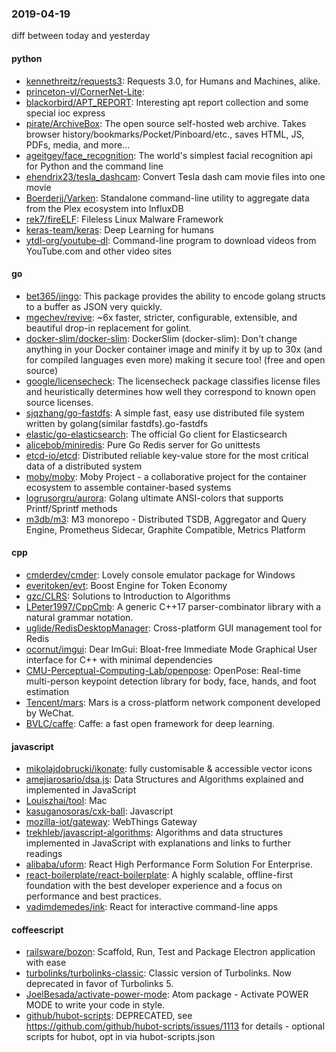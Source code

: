 ### 2019-04-19
diff between today and yesterday

#### python
* [kennethreitz/requests3](https://github.com/kennethreitz/requests3): Requests 3.0, for Humans and Machines, alike. 
* [princeton-vl/CornerNet-Lite](https://github.com/princeton-vl/CornerNet-Lite): 
* [blackorbird/APT_REPORT](https://github.com/blackorbird/APT_REPORT): Interesting apt report collection and some special ioc express
* [pirate/ArchiveBox](https://github.com/pirate/ArchiveBox):  The open source self-hosted web archive. Takes browser history/bookmarks/Pocket/Pinboard/etc., saves HTML, JS, PDFs, media, and more...
* [ageitgey/face_recognition](https://github.com/ageitgey/face_recognition): The world's simplest facial recognition api for Python and the command line
* [ehendrix23/tesla_dashcam](https://github.com/ehendrix23/tesla_dashcam): Convert Tesla dash cam movie files into one movie
* [Boerderij/Varken](https://github.com/Boerderij/Varken): Standalone command-line utility to aggregate data from the Plex ecosystem into InfluxDB
* [rek7/fireELF](https://github.com/rek7/fireELF): Fileless Linux Malware Framework
* [keras-team/keras](https://github.com/keras-team/keras): Deep Learning for humans
* [ytdl-org/youtube-dl](https://github.com/ytdl-org/youtube-dl): Command-line program to download videos from YouTube.com and other video sites

#### go
* [bet365/jingo](https://github.com/bet365/jingo): This package provides the ability to encode golang structs to a buffer as JSON very quickly.
* [mgechev/revive](https://github.com/mgechev/revive):  ~6x faster, stricter, configurable, extensible, and beautiful drop-in replacement for golint.
* [docker-slim/docker-slim](https://github.com/docker-slim/docker-slim): DockerSlim (docker-slim): Don't change anything in your Docker container image and minify it by up to 30x (and for compiled languages even more) making it secure too! (free and open source)
* [google/licensecheck](https://github.com/google/licensecheck): The licensecheck package classifies license files and heuristically determines how well they correspond to known open source licenses.
* [sjqzhang/go-fastdfs](https://github.com/sjqzhang/go-fastdfs): A simple fast, easy use distributed file system written by golang(similar fastdfs).go-fastdfs 
* [elastic/go-elasticsearch](https://github.com/elastic/go-elasticsearch): The official Go client for Elasticsearch
* [alicebob/miniredis](https://github.com/alicebob/miniredis): Pure Go Redis server for Go unittests
* [etcd-io/etcd](https://github.com/etcd-io/etcd): Distributed reliable key-value store for the most critical data of a distributed system
* [moby/moby](https://github.com/moby/moby): Moby Project - a collaborative project for the container ecosystem to assemble container-based systems
* [logrusorgru/aurora](https://github.com/logrusorgru/aurora): Golang ultimate ANSI-colors that supports Printf/Sprintf methods
* [m3db/m3](https://github.com/m3db/m3): M3 monorepo - Distributed TSDB, Aggregator and Query Engine, Prometheus Sidecar, Graphite Compatible, Metrics Platform

#### cpp
* [cmderdev/cmder](https://github.com/cmderdev/cmder): Lovely console emulator package for Windows
* [everitoken/evt](https://github.com/everitoken/evt): Boost Engine for Token Economy
* [gzc/CLRS](https://github.com/gzc/CLRS): Solutions to Introduction to Algorithms
* [LPeter1997/CppCmb](https://github.com/LPeter1997/CppCmb): A generic C++17 parser-combinator library with a natural grammar notation.
* [uglide/RedisDesktopManager](https://github.com/uglide/RedisDesktopManager):  Cross-platform GUI management tool for Redis
* [ocornut/imgui](https://github.com/ocornut/imgui): Dear ImGui: Bloat-free Immediate Mode Graphical User interface for C++ with minimal dependencies
* [CMU-Perceptual-Computing-Lab/openpose](https://github.com/CMU-Perceptual-Computing-Lab/openpose): OpenPose: Real-time multi-person keypoint detection library for body, face, hands, and foot estimation
* [Tencent/mars](https://github.com/Tencent/mars): Mars is a cross-platform network component developed by WeChat.
* [BVLC/caffe](https://github.com/BVLC/caffe): Caffe: a fast open framework for deep learning.

#### javascript
* [mikolajdobrucki/ikonate](https://github.com/mikolajdobrucki/ikonate): fully customisable & accessible vector icons
* [amejiarosario/dsa.js](https://github.com/amejiarosario/dsa.js): Data Structures and Algorithms explained and implemented in JavaScript
* [Louiszhai/tool](https://github.com/Louiszhai/tool): Mac
* [kasuganosoras/cxk-ball](https://github.com/kasuganosoras/cxk-ball): Javascript 
* [mozilla-iot/gateway](https://github.com/mozilla-iot/gateway): WebThings Gateway
* [trekhleb/javascript-algorithms](https://github.com/trekhleb/javascript-algorithms):  Algorithms and data structures implemented in JavaScript with explanations and links to further readings
* [alibaba/uform](https://github.com/alibaba/uform): React High Performance Form Solution For Enterprise.
* [react-boilerplate/react-boilerplate](https://github.com/react-boilerplate/react-boilerplate):  A highly scalable, offline-first foundation with the best developer experience and a focus on performance and best practices.
* [vadimdemedes/ink](https://github.com/vadimdemedes/ink):  React for interactive command-line apps

#### coffeescript
* [railsware/bozon](https://github.com/railsware/bozon): Scaffold, Run, Test and Package Electron application with ease
* [turbolinks/turbolinks-classic](https://github.com/turbolinks/turbolinks-classic): Classic version of Turbolinks. Now deprecated in favor of Turbolinks 5.
* [JoelBesada/activate-power-mode](https://github.com/JoelBesada/activate-power-mode): Atom package - Activate POWER MODE to write your code in style.
* [github/hubot-scripts](https://github.com/github/hubot-scripts): DEPRECATED, see https://github.com/github/hubot-scripts/issues/1113 for details - optional scripts for hubot, opt in via hubot-scripts.json
